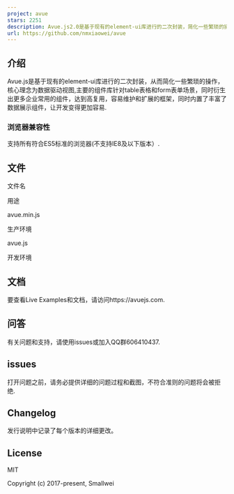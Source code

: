 ```yaml
---
project: avue
stars: 2251
description: Avue.js2.0是基于现有的element-ui库进行的二次封装，简化一些繁琐的操作，核心理念为数据驱动视图,主要的组件库针对table表格和form表单场景，同时衍生出更多企业常用的组件，达到高复用，容易维护和扩展的框架，同时内置了丰富了数据展示组件，让开发变得更加容易
url: https://github.com/nmxiaowei/avue
---
```


介绍
--

Avue.js是基于现有的element-ui库进行的二次封装，从而简化一些繁琐的操作，核心理念为数据驱动视图,主要的组件库针对table表格和form表单场景，同时衍生出更多企业常用的组件，达到高复用，容易维护和扩展的框架，同时内置了丰富了数据展示组件，让开发变得更加容易.

### 浏览器兼容性

支持所有符合ES5标准的浏览器(不支持IE8及以下版本）.

文件
--

文件名

用途

avue.min.js

生产环境

avue.js

开发环境

文档
--

要查看Live Examples和文档，请访问https://avuejs.com.

问答
--

有关问题和支持，请使用issues或加入QQ群606410437.

issues
------

打开问题之前，请务必提供详细的问题过程和截图，不符合准则的问题将会被拒绝.

Changelog
---------

发行说明中记录了每个版本的详细更改。

License
-------

MIT

Copyright (c) 2017-present, Smallwei
